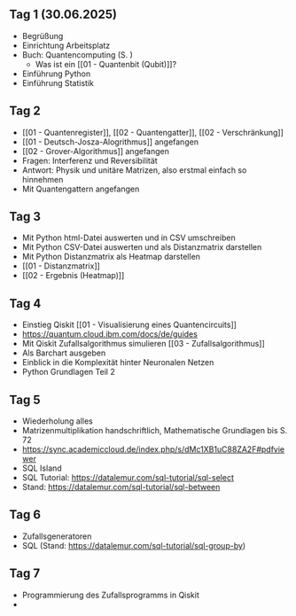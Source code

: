 ## Tag 1 (30.06.2025)
- Begrüßung
- Einrichtung Arbeitsplatz
- Buch: Quantencomputing (S. )
	- Was ist ein [[01 - Quantenbit (Qubit)]]?
- Einführung Python
- Einführung Statistik
## Tag 2
- [[01 - Quantenregister]], [[02 - Quantengatter]],  [[02 - Verschränkung]]
- [[01 - Deutsch-Josza-Alogrithmus]] angefangen
- [[02 - Grover-Algorithmus]] angefangen
- Fragen: Interferenz und Reversibilität
- Antwort: Physik und unitäre Matrizen, also erstmal einfach so hinnehmen
- Mit Quantengattern angefangen
## Tag 3
- Mit Python html-Datei auswerten und in CSV umschreiben
- Mit Python CSV-Datei auswerten und als Distanzmatrix darstellen
- Mit Python Distanzmatrix als Heatmap darstellen
- [[01 - Distanzmatrix]] 
- [[02 - Ergebnis (Heatmap)]]
## Tag 4
- Einstieg Qiskit [[01 - Visualisierung eines Quantencircuits]]
- https://quantum.cloud.ibm.com/docs/de/guides 
- Mit Qiskit Zufallsalgorithmus simulieren [[03 - Zufallsalgorithmus]]
- Als Barchart ausgeben
- Einblick in die Komplexität hinter Neuronalen Netzen
- Python Grundlagen Teil 2
## Tag 5
- Wiederholung alles
- Matrizenmultiplikation handschriftlich, Mathematische Grundlagen bis S. 72
- https://sync.academiccloud.de/index.php/s/dMc1XB1uC88ZA2F#pdfviewer
- SQL Island
- SQL Tutorial: https://datalemur.com/sql-tutorial/sql-select
- Stand: https://datalemur.com/sql-tutorial/sql-between
## Tag 6 
- Zufallsgeneratoren
- SQL (Stand: https://datalemur.com/sql-tutorial/sql-group-by)
## Tag 7 
- Programmierung des Zufallsprogramms in Qiskit
- 